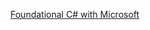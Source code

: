 [Foundational C# with Microsoft](https://www.freecodecamp.org/learn/foundational-c-sharp-with-microsoft/)
